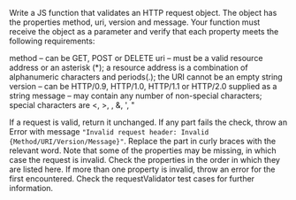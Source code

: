 Write a JS function that validates an HTTP request object.
The object has the properties method, uri, version and message.
Your function must receive the object as a parameter and verify
that each property meets the following requirements:

method – can be GET, POST or DELETE
uri – must be a valid resource address or an asterisk (*); a resource address is a
combination of alphanumeric characters and periods(.); the URI cannot be an empty string
version – can be HTTP/0.9, HTTP/1.0, HTTP/1.1 or HTTP/2.0 supplied as a string
message – may contain any number of non-special characters;
special characters are <, >, \, &, ', "

If a request is valid, return it unchanged. If any part fails the check,
throw an Error with message `"Invalid request header: Invalid {Method/URI/Version/Message}"`.
Replace the part in curly braces with the relevant word. Note that some of the properties may
be missing, in which case the request is invalid. Check the properties in the order in which they
are listed here. If more than one property is invalid, throw an error for the first encountered.
Check the requestValidator test cases for further information.
